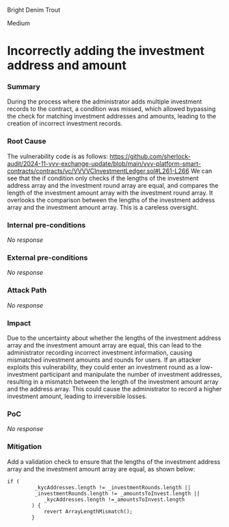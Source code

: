 Bright Denim Trout

Medium

# Incorrectly adding the investment address and amount

### Summary

During the process where the administrator adds multiple investment records to the contract, a condition was missed, which allowed bypassing the check for matching investment addresses and amounts, leading to the creation of incorrect investment records.

### Root Cause

The vulnerability code is as follows:
https://github.com/sherlock-audit/2024-11-vvv-exchange-update/blob/main/vvv-platform-smart-contracts/contracts/vc/VVVVCInvestmentLedger.sol#L261-L266
We can see that the if condition only checks if the lengths of the investment address array and the investment round array are equal, and compares the length of the investment amount array with the investment round array. It overlooks the comparison between the lengths of the investment address array and the investment amount array. This is a careless oversight.

### Internal pre-conditions

_No response_

### External pre-conditions

_No response_

### Attack Path

_No response_

### Impact

Due to the uncertainty about whether the lengths of the investment address array and the investment amount array are equal, this can lead to the administrator recording incorrect investment information, causing mismatched investment amounts and rounds for users. If an attacker exploits this vulnerability, they could enter an investment round as a low-investment participant and manipulate the number of investment addresses, resulting in a mismatch between the length of the investment amount array and the address array. This could cause the administrator to record a higher investment amount, leading to irreversible losses.

### PoC

_No response_

### Mitigation

Add a validation check to ensure that the lengths of the investment address array and the investment amount array are equal, as shown below:
```solidity
if (
         _kycAddresses.length != _investmentRounds.length ||
         _investmentRounds.length != _amountsToInvest.length ||
            _kycAddresses.length !=_amountsToInvest.length
        ) {
            revert ArrayLengthMismatch();
        }
```


